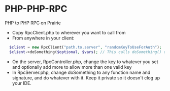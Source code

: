# PHP-PHP-RPC
PHP to PHP RPC on Prairie

* Copy RpcClient.php to wherever you want to call from
* From anywhere in your client:

```php
  $client = new RpcClient("path.to.server", "randomKeyToUseForAuth");
  $client->doSomething($optional, $vars); // This calls doSomething() on the server
```
* On the server, RpcController.php, change the key to whatever you set and optionally add more to allow more than one valid key
* In RpcServer.php, change doSomething to any function name and signature, and do whatever with it. Keep it private so it doesn't clog up your IDE.
